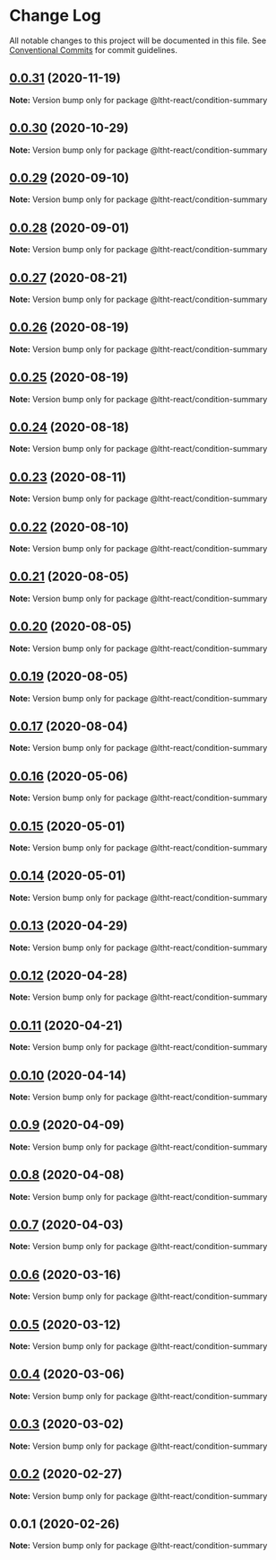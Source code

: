 # Change Log

All notable changes to this project will be documented in this file.
See [Conventional Commits](https://conventionalcommits.org) for commit guidelines.

## [0.0.31](https://github.com/ltht-epr/ltht-react/compare/@ltht-react/condition-summary@0.0.29...@ltht-react/condition-summary@0.0.31) (2020-11-19)

**Note:** Version bump only for package @ltht-react/condition-summary

## [0.0.30](https://github.com/ltht-epr/ltht-react/compare/@ltht-react/condition-summary@0.0.29...@ltht-react/condition-summary@0.0.30) (2020-10-29)

**Note:** Version bump only for package @ltht-react/condition-summary

## [0.0.29](https://github.com/ltht-epr/ltht-react/compare/@ltht-react/condition-summary@0.0.28...@ltht-react/condition-summary@0.0.29) (2020-09-10)

**Note:** Version bump only for package @ltht-react/condition-summary

## [0.0.28](https://github.com/ltht-epr/ltht-react/compare/@ltht-react/condition-summary@0.0.27...@ltht-react/condition-summary@0.0.28) (2020-09-01)

**Note:** Version bump only for package @ltht-react/condition-summary

## [0.0.27](https://github.com/ltht-epr/ltht-react/compare/@ltht-react/condition-summary@0.0.26...@ltht-react/condition-summary@0.0.27) (2020-08-21)

**Note:** Version bump only for package @ltht-react/condition-summary

## [0.0.26](https://github.com/ltht-epr/ltht-react/compare/@ltht-react/condition-summary@0.0.25...@ltht-react/condition-summary@0.0.26) (2020-08-19)

**Note:** Version bump only for package @ltht-react/condition-summary

## [0.0.25](https://github.com/ltht-epr/ltht-react/compare/@ltht-react/condition-summary@0.0.24...@ltht-react/condition-summary@0.0.25) (2020-08-19)

**Note:** Version bump only for package @ltht-react/condition-summary

## [0.0.24](https://github.com/ltht-epr/ltht-react/compare/@ltht-react/condition-summary@0.0.23...@ltht-react/condition-summary@0.0.24) (2020-08-18)

**Note:** Version bump only for package @ltht-react/condition-summary

## [0.0.23](https://github.com/ltht-epr/ltht-react/compare/@ltht-react/condition-summary@0.0.22...@ltht-react/condition-summary@0.0.23) (2020-08-11)

**Note:** Version bump only for package @ltht-react/condition-summary

## [0.0.22](https://github.com/ltht-epr/ltht-react/compare/@ltht-react/condition-summary@0.0.21...@ltht-react/condition-summary@0.0.22) (2020-08-10)

**Note:** Version bump only for package @ltht-react/condition-summary

## [0.0.21](https://github.com/ltht-epr/ltht-react/compare/@ltht-react/condition-summary@0.0.20...@ltht-react/condition-summary@0.0.21) (2020-08-05)

**Note:** Version bump only for package @ltht-react/condition-summary

## [0.0.20](https://github.com/ltht-epr/ltht-react/compare/@ltht-react/condition-summary@0.0.19...@ltht-react/condition-summary@0.0.20) (2020-08-05)

**Note:** Version bump only for package @ltht-react/condition-summary

## [0.0.19](https://github.com/ltht-epr/ltht-react/compare/@ltht-react/condition-summary@0.0.18...@ltht-react/condition-summary@0.0.19) (2020-08-05)

**Note:** Version bump only for package @ltht-react/condition-summary

## [0.0.17](https://github.com/ltht-epr/ltht-react/compare/@ltht-react/condition-summary@0.0.16...@ltht-react/condition-summary@0.0.17) (2020-08-04)

**Note:** Version bump only for package @ltht-react/condition-summary

## [0.0.16](https://github.com/ltht-epr/ltht-react/compare/@ltht-react/condition-summary@0.0.15...@ltht-react/condition-summary@0.0.16) (2020-05-06)

**Note:** Version bump only for package @ltht-react/condition-summary

## [0.0.15](https://github.com/ltht-epr/ltht-react/compare/@ltht-react/condition-summary@0.0.14...@ltht-react/condition-summary@0.0.15) (2020-05-01)

**Note:** Version bump only for package @ltht-react/condition-summary

## [0.0.14](https://github.com/ltht-epr/ltht-react/compare/@ltht-react/condition-summary@0.0.13...@ltht-react/condition-summary@0.0.14) (2020-05-01)

**Note:** Version bump only for package @ltht-react/condition-summary

## [0.0.13](https://github.com/ltht-epr/ltht-react/compare/@ltht-react/condition-summary@0.0.12...@ltht-react/condition-summary@0.0.13) (2020-04-29)

**Note:** Version bump only for package @ltht-react/condition-summary

## [0.0.12](https://github.com/ltht-epr/ltht-react/compare/@ltht-react/condition-summary@0.0.11...@ltht-react/condition-summary@0.0.12) (2020-04-28)

**Note:** Version bump only for package @ltht-react/condition-summary

## [0.0.11](https://github.com/ltht-epr/ltht-react/compare/@ltht-react/condition-summary@0.0.10...@ltht-react/condition-summary@0.0.11) (2020-04-21)

**Note:** Version bump only for package @ltht-react/condition-summary

## [0.0.10](https://github.com/ltht-epr/ltht-react/compare/@ltht-react/condition-summary@0.0.9...@ltht-react/condition-summary@0.0.10) (2020-04-14)

**Note:** Version bump only for package @ltht-react/condition-summary

## [0.0.9](https://github.com/ltht-epr/ltht-react/compare/@ltht-react/condition-summary@0.0.8...@ltht-react/condition-summary@0.0.9) (2020-04-09)

**Note:** Version bump only for package @ltht-react/condition-summary

## [0.0.8](https://github.com/ltht-epr/ltht-react/compare/@ltht-react/condition-summary@0.0.7...@ltht-react/condition-summary@0.0.8) (2020-04-08)

**Note:** Version bump only for package @ltht-react/condition-summary

## [0.0.7](https://ssh.github.com/ltht-epr/ltht-react/compare/@ltht-react/condition-summary@0.0.6...@ltht-react/condition-summary@0.0.7) (2020-04-03)

**Note:** Version bump only for package @ltht-react/condition-summary

## [0.0.6](https://github.com/ltht-epr/ltht-react/compare/@ltht-react/condition-summary@0.0.5...@ltht-react/condition-summary@0.0.6) (2020-03-16)

**Note:** Version bump only for package @ltht-react/condition-summary

## [0.0.5](https://ssh.github.com/ltht-epr/ltht-react/compare/@ltht-react/condition-summary@0.0.4...@ltht-react/condition-summary@0.0.5) (2020-03-12)

**Note:** Version bump only for package @ltht-react/condition-summary

## [0.0.4](https://ssh.github.com/ltht-epr/ltht-react/compare/@ltht-react/condition-summary@0.0.3...@ltht-react/condition-summary@0.0.4) (2020-03-06)

**Note:** Version bump only for package @ltht-react/condition-summary

## [0.0.3](https://github.com/ltht-epr/ltht-react/compare/@ltht-react/condition-summary@0.0.2...@ltht-react/condition-summary@0.0.3) (2020-03-02)

**Note:** Version bump only for package @ltht-react/condition-summary

## [0.0.2](https://ssh.github.com/ltht-epr/ltht-react/compare/@ltht-react/condition-summary@0.0.1...@ltht-react/condition-summary@0.0.2) (2020-02-27)

**Note:** Version bump only for package @ltht-react/condition-summary

## 0.0.1 (2020-02-26)

**Note:** Version bump only for package @ltht-react/condition-summary

